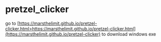 # pretzel_clicker

go to [https://marsthelimit.github.io/pretzel-clicker.html>https://marsthelimit.github.io/pretzel-clicker.html](https://marsthelimit.github.io/pretzel-clicker) to download windows exe
